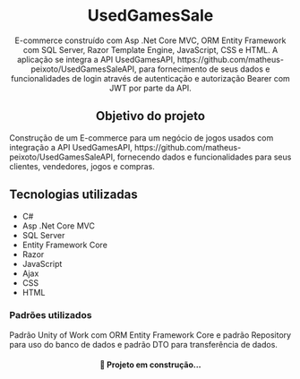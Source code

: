 <h1 align="center">UsedGamesSale</h1>
<p align="center">E-commerce construído com Asp .Net Core MVC, ORM Entity Framework com SQL Server, Razor Template Engine, JavaScript, CSS e HTML. A aplicação se integra a API UsedGamesAPI, https://github.com/matheus-peixoto/UsedGamesSaleAPI, para fornecimento de seus dados e funcionalidades de login através de autenticação e autorização Bearer com JWT por parte da API.</p>

<h2 align="center">Objetivo do projeto</h2>
<p>Construção de um E-commerce para um negócio de jogos usados com integração a API UsedGamesAPI, https://github.com/matheus-peixoto/UsedGamesSaleAPI, fornecendo dados e funcionalidades para seus clientes, vendedores, jogos e compras.</p>

## Tecnologias utilizadas
  * C# 
  * Asp .Net Core MVC
  * SQL Server 
  * Entity Framework Core 
  * Razor
  * JavaScript
  * Ajax
  * CSS
  * HTML

### Padrões utilizados
Padrão Unity of Work com ORM Entity Framework Core e padrão Repository para uso do banco de dados e padrão DTO para transferência de dados.

<h4 align="center">🚧 Projeto em construção...<h4>
